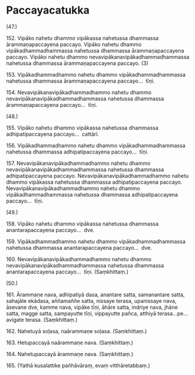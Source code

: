 # Paccayacatukka

(47.)

152\. Vipāko nahetu dhammo vipākassa nahetussa dhammassa ārammaṇapaccayena paccayo. Vipāko nahetu dhammo vipākadhammadhammassa nahetussa dhammassa ārammaṇapaccayena paccayo. Vipāko nahetu dhammo nevavipākanavipākadhammadhammassa nahetussa dhammassa ārammaṇapaccayena paccayo. (3)

153\. Vipākadhammadhammo nahetu dhammo vipākadhammadhammassa nahetussa dhammassa ārammaṇapaccayena paccayo…  tīṇi.

154\. Nevavipākanavipākadhammadhammo nahetu dhammo nevavipākanavipākadhammadhammassa nahetussa dhammassa ārammaṇapaccayena paccayo…  tīṇi.

(48.)

155\. Vipāko nahetu dhammo vipākassa nahetussa dhammassa adhipatipaccayena paccayo…  cattāri.

156\. Vipākadhammadhammo nahetu dhammo vipākadhammadhammassa nahetussa dhammassa adhipatipaccayena paccayo…  tīṇi.

157\. Nevavipākanavipākadhammadhammo nahetu dhammo nevavipākanavipākadhammadhammassa nahetussa dhammassa adhipatipaccayena paccayo. Nevavipākanavipākadhammadhammo nahetu dhammo vipākassa nahetussa dhammassa adhipatipaccayena paccayo. Nevavipākanavipākadhammadhammo nahetu dhammo vipākadhammadhammassa nahetussa dhammassa adhipatipaccayena paccayo…  tīṇi.

(49.)

158\. Vipāko nahetu dhammo vipākassa nahetussa dhammassa anantarapaccayena paccayo…  dve.

159\. Vipākadhammadhammo nahetu dhammo vipākadhammadhammassa nahetussa dhammassa anantarapaccayena paccayo…  dve.

160\. Nevavipākanavipākadhammadhammo nahetu dhammo nevavipākanavipākadhammadhammassa nahetussa dhammassa anantarapaccayena paccayo…  tīṇi. (Saṃkhittaṃ.)

(50.)

161\. Ārammaṇe nava, adhipatiyā dasa, anantare satta, samanantare satta, sahajāte ekādasa, aññamaññe satta, nissaye terasa, upanissaye nava, āsevane dve, kamme nava, vipāke tīṇi, āhāre satta, indriye nava, jhāne satta, magge satta, sampayutte tīṇi, vippayutte pañca, atthiyā terasa…pe…  avigate terasa. (Saṃkhittaṃ.)

162\. Nahetuyā soḷasa, naārammaṇe soḷasa. (Saṃkhittaṃ.)

163\. Hetupaccayā naārammaṇe nava. (Saṃkhittaṃ.)

164\. Nahetupaccayā ārammaṇe nava. (Saṃkhittaṃ.)

165\. (Yathā kusalattike pañhāvāraṃ, evaṃ vitthāretabbaṃ.)

